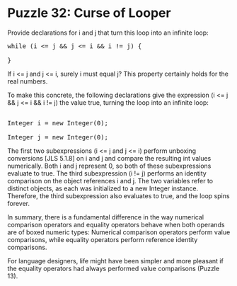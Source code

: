 # Puzzle 32: Curse of Looper

Provide declarations for i and j that turn this loop into an infinite loop:

<pre>
while (i <= j && j <= i && i != j) {

}
</pre>

If i <= j and j <= i, surely i must equal j? This property certainly holds for the real numbers. 

To make this concrete, the following declarations give the expression (i <= j && j <= i && i != j) the value true, 
turning the loop into an infinite loop:

<pre>

Integer i = new Integer(0);

Integer j = new Integer(0);
</pre>


The first two subexpressions (i <= j and j <= i) perform unboxing conversions [JLS 5.1.8] on i and j and compare 
the resulting int values numerically. Both i and j represent 0, so both of these subexpressions evaluate to true. 
The third subexpression (i != j) performs an identity comparison on the object references i and j. 
The two variables refer to distinct objects, as each was initialized to a new Integer instance. 
Therefore, the third subexpression also evaluates to true, and the loop spins forever.


In summary, there is a fundamental difference in the way numerical comparison operators and equality operators behave 
when both operands are of boxed numeric types: Numerical comparison operators perform value comparisons, while equality
operators perform reference identity comparisons.

For language designers, life might have been simpler and more pleasant 
if the equality operators had always performed value comparisons (Puzzle 13). 
